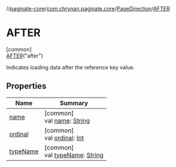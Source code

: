 //[paginate-core](../../../../index.md)/[com.chrynan.paginate.core](../../index.md)/[PageDirection](../index.md)/[AFTER](index.md)

# AFTER

[common]\
[AFTER](index.md)("after")

Indicates loading data after the reference key value.

## Properties

| Name | Summary |
|---|---|
| [name](../-b-e-f-o-r-e/index.md#-372974862%2FProperties%2F-1207083043) | [common]<br>val [name](../-b-e-f-o-r-e/index.md#-372974862%2FProperties%2F-1207083043): [String](https://kotlinlang.org/api/latest/jvm/stdlib/kotlin/-string/index.html) |
| [ordinal](../-b-e-f-o-r-e/index.md#-739389684%2FProperties%2F-1207083043) | [common]<br>val [ordinal](../-b-e-f-o-r-e/index.md#-739389684%2FProperties%2F-1207083043): [Int](https://kotlinlang.org/api/latest/jvm/stdlib/kotlin/-int/index.html) |
| [typeName](../type-name.md) | [common]<br>val [typeName](../type-name.md): [String](https://kotlinlang.org/api/latest/jvm/stdlib/kotlin/-string/index.html) |

